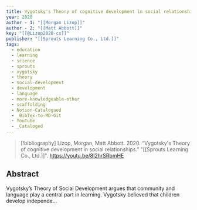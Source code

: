 ```yaml
---
title: Vygotsky's Theory of cognitive development in social relationships
year: 2020
author - 1: "[[Morgan Lizop]]"
author - 2: "[[Matt Abbott]]"
key: "[[@Lizop2020-cx]]"
publisher: "[[Sprouts Learning Co., Ltd.]]"
tags:
  - education
  - learning
  - science
  - sprouts
  - vygotsky
  - theory
  - social-development
  - development
  - language
  - more-knowledgeable-other
  - scaffolding
  - Notion-Catalogued
  - _BibTex-to-MD-Git
  - YouTube
  - _Cataloged
---
```


> [!bibliography]
> Lizop, Morgan, Matt Abbott. 2020. “Vygotsky's Theory of cognitive development in social relationships.” "[[Sprouts Learning Co., Ltd.]]". https://youtu.be/8I2hrSRbmHE

## Abstract
Vygotsky’s Theory of Social Development argues that community and language play a central part in learning. Vygotsky believed that children develop independe...